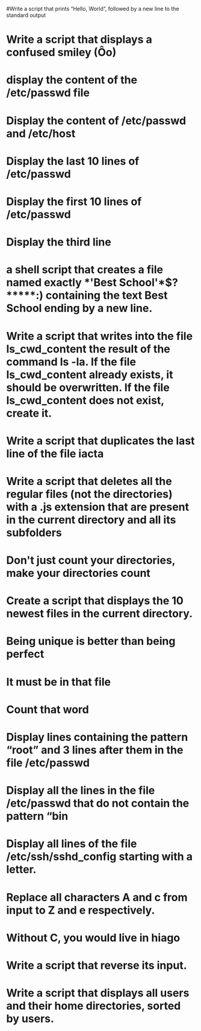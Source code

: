 #Write a script that prints “Hello, World”, followed by a new line to the standard output
# Write a script that displays a confused smiley (Ôo)
# display the content of the /etc/passwd file
# Display the content of /etc/passwd and /etc/host
# Display the last 10 lines of /etc/passwd
# Display the first 10 lines of /etc/passwd
# Display the third line
#  a shell script that creates a file named exactly \*\'Best School\'\*$\?\*\*\*\*\*:) containing the text Best School ending by a new line.
# Write a script that writes into the file ls_cwd_content the result of the command ls -la. If the file ls_cwd_content already exists, it should be overwritten. If the file ls_cwd_content does not exist, create it.
# Write a script that duplicates the last line of the file iacta
# Write a script that deletes all the regular files (not the directories) with a .js extension that are present in the current directory and all its subfolders
# Don't just count your directories, make your directories count
# Create a script that displays the 10 newest files in the current directory.
# Being unique is better than being perfect
# It must be in that file
# Count that word
# Display lines containing the pattern “root” and 3 lines after them in the file /etc/passwd
# Display all the lines in the file /etc/passwd that do not contain the pattern “bin
# Display all lines of the file /etc/ssh/sshd_config starting with a letter.
# Replace all characters A and c from input to Z and e respectively.
# Without C, you would live in hiago
# Write a script that reverse its input.
# Write a script that displays all users and their home directories, sorted by users.
# 
